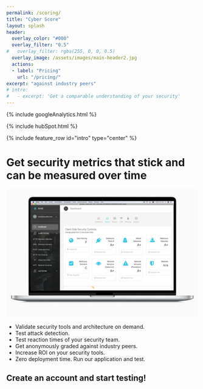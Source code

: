 ```yaml
---
permalink: /scoring/
title: "Cyber Score"
layout: splash
header:
  overlay_color: "#000"
  overlay_filter: "0.5"
#   overlay_filter: rgba(255, 0, 0, 0.5)
  overlay_image: /assets/images/main-header2.jpg
  actions:
  - label: "Pricing"
    url: "/pricing/"
excerpt: "against industry peers"
# intro: 
#   - excerpt: 'Get a comparable understanding of your security'
---
```

<!-- Google analytics -->
{% include googleAnalytics.html %}
<!-- Hub Spot analytics -->
{% include hubSpot.html %}

{% include feature_row id="intro" type="center" %}

# Get security metrics that stick and can be measured over time
[![Get graded against industry peers](/assets/images/macbook_gradingDashboard.jpeg)](/assets/images/macbook_gradingDashboard.jpeg)
* Validate security tools and architecture on demand.
* Test attack detection.
* Test reaction times of your security team.
* Get anonymously graded against industry peers.
* Increase ROI on your security tools.
* Zero deployment time. Run our application and test.  

## Create an account and start testing!

<script charset="utf-8" type="text/javascript" src="//js.hsforms.net/forms/shell.js"></script>
<script>
  hbspt.forms.create({
	portalId: "8898112",
	formId: "2b1cfdb3-6618-4dd8-86e4-4786274c0d38"
});
</script>